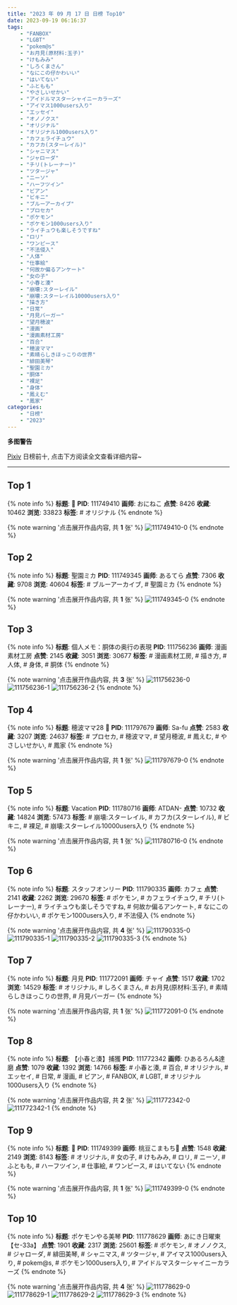 ```yaml
---
title: "2023 年 09 月 17 日 日榜 Top10"
date: 2023-09-19 06:16:37
tags:
    - "FANBOX"
    - "LGBT"
    - "pokem@s"
    - "お月見(原材料:玉子)"
    - "けもみみ"
    - "しろくまさん"
    - "なにこの仔かわいい"
    - "はいてない"
    - "ふともも"
    - "やさしいせかい"
    - "アイドルマスターシャイニーカラーズ"
    - "アイマス1000users入り"
    - "エッセイ"
    - "オノノクス"
    - "オリジナル"
    - "オリジナル1000users入り"
    - "カフェライチュウ"
    - "カフカ(スターレイル)"
    - "シャニマス"
    - "ジャローダ"
    - "チリ(トレーナー)"
    - "ツタージャ"
    - "ニーソ"
    - "ハーフツイン"
    - "ビアン"
    - "ビキニ"
    - "ブルーアーカイブ"
    - "プロセカ"
    - "ポケモン"
    - "ポケモン1000users入り"
    - "ライチュウも楽しそうですね"
    - "ロリ"
    - "ワンピース"
    - "不法侵入"
    - "人体"
    - "仕事絵"
    - "何故か偏るアンケート"
    - "女の子"
    - "小春と湊"
    - "崩壊:スターレイル"
    - "崩壊:スターレイル10000users入り"
    - "描き方"
    - "日常"
    - "月見バーガー"
    - "望月穂波"
    - "漫画"
    - "漫画素材工房"
    - "百合"
    - "穂波ママ"
    - "素晴らしきほっこりの世界"
    - "緋田美琴"
    - "聖園ミカ"
    - "胴体"
    - "裸足"
    - "身体"
    - "鳳えむ"
    - "鳳家"
categories:
    - "日榜"
    - "2023"
---
```


<i class="fa fa-triangle-exclamation"></i>**多图警告**<i class="fa fa-triangle-exclamation"></i>

[Pixiv](https://www.pixiv.net/) 日榜前十, 点击下方阅读全文查看详细内容~

<!-- more -->

---

## Top 1

{% note info %}
**标题**: 🌸
**PID**: 111749410 **画师**: おにねこ
**点赞**: 8426 **收藏**: 10462 **浏览**: 33823
**标签**: # オリジナル
{% endnote %}

{% note warning '点击展开作品内容, 共 **1** 张' %}
![111749410-0](https://i.pixiv.re/img-original/img/2023/09/16/00/00/57/111749410_p0.jpg)
{% endnote %}

## Top 2

{% note info %}
**标题**: 聖園ミカ
**PID**: 111749345 **画师**: あるてら
**点赞**: 7306 **收藏**: 9708 **浏览**: 40604
**标签**: # ブルーアーカイブ, # 聖園ミカ
{% endnote %}

{% note warning '点击展开作品内容, 共 **1** 张' %}
![111749345-0](https://i.pixiv.re/img-original/img/2023/09/16/00/00/35/111749345_p0.png)
{% endnote %}

## Top 3

{% note info %}
**标题**: 個人メモ：胴体の奥行の表現
**PID**: 111756236 **画师**: 漫画素材工房
**点赞**: 2145 **收藏**: 3051 **浏览**: 30677
**标签**: # 漫画素材工房, # 描き方, # 人体, # 身体, # 胴体
{% endnote %}

{% note warning '点击展开作品内容, 共 **3** 张' %}
![111756236-0](https://i.pixiv.re/img-original/img/2023/09/16/07/00/04/111756236_p0.jpg)
![111756236-1](https://i.pixiv.re/img-original/img/2023/09/16/07/00/04/111756236_p1.jpg)
![111756236-2](https://i.pixiv.re/img-original/img/2023/09/16/07/00/04/111756236_p2.jpg)
{% endnote %}

## Top 4

{% note info %}
**标题**: 穂波ママ28 🌄
**PID**: 111797679 **画师**: Sa-fu
**点赞**: 2583 **收藏**: 3207 **浏览**: 24637
**标签**: # プロセカ, # 穂波ママ, # 望月穂波, # 鳳えむ, # やさしいせかい, # 鳳家
{% endnote %}

{% note warning '点击展开作品内容, 共 **1** 张' %}
![111797679-0](https://i.pixiv.re/img-original/img/2023/09/17/18/01/46/111797679_p0.jpg)
{% endnote %}

## Top 5

{% note info %}
**标题**: Vacation
**PID**: 111780716 **画师**: ATDAN-
**点赞**: 10732 **收藏**: 14824 **浏览**: 57473
**标签**: # 崩壊:スターレイル, # カフカ(スターレイル), # ビキニ, # 裸足, # 崩壊:スターレイル10000users入り
{% endnote %}

{% note warning '点击展开作品内容, 共 **1** 张' %}
![111780716-0](https://i.pixiv.re/img-original/img/2023/09/17/04/13/32/111780716_p0.jpg)
{% endnote %}

## Top 6

{% note info %}
**标题**: スタッフオンリー
**PID**: 111790335 **画师**: カフェ
**点赞**: 2141 **收藏**: 2262 **浏览**: 29670
**标签**: # ポケモン, # カフェライチュウ, # チリ(トレーナー), # ライチュウも楽しそうですね, # 何故か偏るアンケート, # なにこの仔かわいい, # ポケモン1000users入り, # 不法侵入
{% endnote %}

{% note warning '点击展开作品内容, 共 **4** 张' %}
![111790335-0](https://i.pixiv.re/img-original/img/2023/09/17/12/13/41/111790335_p0.jpg)
![111790335-1](https://i.pixiv.re/img-original/img/2023/09/17/12/13/41/111790335_p1.jpg)
![111790335-2](https://i.pixiv.re/img-original/img/2023/09/17/12/13/41/111790335_p2.jpg)
![111790335-3](https://i.pixiv.re/img-original/img/2023/09/17/12/13/41/111790335_p3.jpg)
{% endnote %}

## Top 7

{% note info %}
**标题**: 月見
**PID**: 111772091 **画师**: チャイ
**点赞**: 1517 **收藏**: 1702 **浏览**: 14529
**标签**: # オリジナル, # しろくまさん, # お月見(原材料:玉子), # 素晴らしきほっこりの世界, # 月見バーガー
{% endnote %}

{% note warning '点击展开作品内容, 共 **1** 张' %}
![111772091-0](https://i.pixiv.re/img-original/img/2023/09/16/20/45/11/111772091_p0.png)
{% endnote %}

## Top 8

{% note info %}
**标题**: 【小春と湊】捕獲
**PID**: 111772342 **画师**: ひあるろん&達磨
**点赞**: 1079 **收藏**: 1392 **浏览**: 14766
**标签**: # 小春と湊, # 百合, # オリジナル, # エッセイ, # 日常, # 漫画, # ビアン, # FANBOX, # LGBT, # オリジナル1000users入り
{% endnote %}

{% note warning '点击展开作品内容, 共 **2** 张' %}
![111772342-0](https://i.pixiv.re/img-original/img/2023/09/16/20/53/49/111772342_p0.png)
![111772342-1](https://i.pixiv.re/img-original/img/2023/09/16/20/53/49/111772342_p1.png)
{% endnote %}

## Top 9

{% note info %}
**标题**: 🍪
**PID**: 111749399 **画师**: 桃豆こまもち🍡
**点赞**: 1548 **收藏**: 2149 **浏览**: 8143
**标签**: # オリジナル, # 女の子, # けもみみ, # ロリ, # ニーソ, # ふともも, # ハーフツイン, # 仕事絵, # ワンピース, # はいてない
{% endnote %}

{% note warning '点击展开作品内容, 共 **1** 张' %}
![111749399-0](https://i.pixiv.re/img-original/img/2023/09/16/00/00/53/111749399_p0.jpg)
{% endnote %}

## Top 10

{% note info %}
**标题**: ポケモンやる美琴
**PID**: 111778629 **画师**: あにき日曜東【セ-33a】
**点赞**: 1901 **收藏**: 2317 **浏览**: 25601
**标签**: # ポケモン, # オノノクス, # ジャローダ, # 緋田美琴, # シャニマス, # ツタージャ, # アイマス1000users入り, # pokem@s, # ポケモン1000users入り, # アイドルマスターシャイニーカラーズ
{% endnote %}

{% note warning '点击展开作品内容, 共 **4** 张' %}
![111778629-0](https://i.pixiv.re/img-original/img/2023/09/17/00/04/38/111778629_p0.jpg)
![111778629-1](https://i.pixiv.re/img-original/img/2023/09/17/00/04/38/111778629_p1.jpg)
![111778629-2](https://i.pixiv.re/img-original/img/2023/09/17/00/04/38/111778629_p2.jpg)
![111778629-3](https://i.pixiv.re/img-original/img/2023/09/17/00/04/38/111778629_p3.jpg)
{% endnote %}
